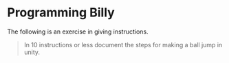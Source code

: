 # Programming Billy

The following is an exercise in giving instructions.
> In 10 instructions or less document the steps for making a ball jump in unity.